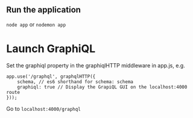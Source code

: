 ## Run the application
`node app`
or
`nodemon app`

# Launch GraphiQL
Set the graphiql property in the graphiqlHTTP middleware in app.js, e.g.
```
app.use('/graphql', graphqlHTTP({
    schema, // es6 shorthand for schema: schema
    graphiql: true // Display the GrapiQL GUI on the localhost:4000 route
}));
```

Go to `localhost:4000/graphql`


